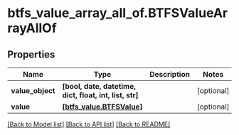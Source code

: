 # btfs_value_array_all_of.BTFSValueArrayAllOf

## Properties
Name | Type | Description | Notes
------------ | ------------- | ------------- | -------------
**value_object** | **[bool, date, datetime, dict, float, int, list, str]** |  | [optional] 
**value** | [**[btfs_value.BTFSValue]**](BTFSValue.md) |  | [optional] 

[[Back to Model list]](../README.md#documentation-for-models) [[Back to API list]](../README.md#documentation-for-api-endpoints) [[Back to README]](../README.md)


